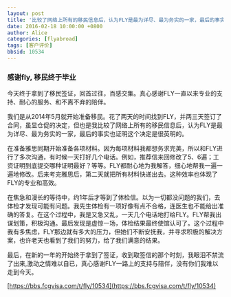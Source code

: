 ```yaml
---
layout: post
title: '比较了网络上所有的移民信息后，认为FLY是最为详尽、最为务实的一家，最后的事实也证明这个决定是很英明的'
date: 2016-02-18 10:00:00 +0800
author: Alice
categories: [flyabroad]
tags: [客户评价]
bbsid: 10534
---
```


### 感谢fly, 移民终于毕业

今天终于拿到了移民签证，回首过往，百感交集。真心感谢FLY一直以来专业的支持、耐心的服务、和不离不弃的陪伴。

我们是从2014年5月就开始准备移民。花了两天的时间找到FLY，并两三天签订了合同，虽显仓促的决定，但也是我比较了网络上所有的移民信息后，认为FLY是最为详尽、最为务实的一家，最后的事实也证明这个决定是很英明的。

在准备雅思同期开始准备各项材料。因为每项材料我都想务求完美，所以和FLY进行了多次沟通，有时候一天打好几个电话。例如，推荐信来回修改了5、6遍；工资证明到底提交哪种证明最好？等等。FLY都耐心地为我解答，细心地帮我一遍一遍地修改。后来考完雅思后，第二天就把所有材料快递出去。这种效率也体现了FLY的专业和高效。

在焦急和漫长的等待中，约1年后才等到了体检信。以为一切都没问题的我们，去体检才发现可能有问题。我先生体检有一项好像有点不合格，连医生也不能给出准确的答复。在这个过程中，我是又急又乱，一天几个电话地打给FLY。FLY帮我出谋划策，积极沟通。最后发现是虚惊一场，体检结果最终使馆认可了。这个过程中我有多焦虑，FLY那边就有多大的压力，但她们不断安抚我，并寻求积极的解决方案，也许老天也看到了我们的努力，给了我们满意的结果。

最后，在新的一年的开始终于拿到了签证，收到取签信的那个时刻，我眼泪不禁流了出来,激动之情难以自已，真心感谢FLY一路上的支持与陪伴，没有你们我难以走到今天。

[https://bbs.fcgvisa.com/t/fly/10534](https://bbs.fcgvisa.com/t/fly/10534)
